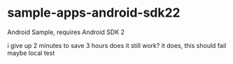 # sample-apps-android-sdk22
Android Sample, requires Android SDK 2

i give up
2 minutes to save 3 hours
does it still work?
it does, this should fail maybe
local test
